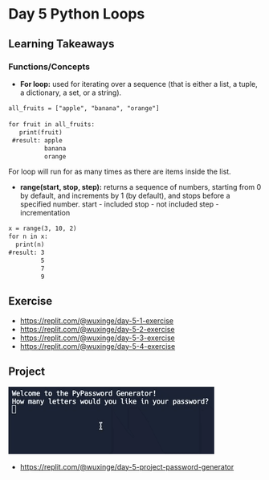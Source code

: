 # Day 5 Python Loops
## Learning Takeaways 
### Functions/Concepts 
* **For loop:** used for iterating over a sequence (that is either a list, a tuple, a dictionary, a set, or a string).
```
all_fruits = ["apple", "banana", "orange"]

for fruit in all_fruits:
   print(fruit)
 #result: apple 
          banana 
          orange
```
For loop will run for as many times as there are items inside the list. 

* **range(start, stop, step):** returns a sequence of numbers, starting from 0 by default, and increments by 1 (by default), and stops before a specified number.
    start - included
    stop - not included
    step - incrementation
```
x = range(3, 10, 2)
for n in x:
  print(n)
#result: 3
         5
         7
         9
``` 
## Exercise 
* https://replit.com/@wuxinge/day-5-1-exercise
* https://replit.com/@wuxinge/day-5-2-exercise
* https://replit.com/@wuxinge/day-5-3-exercise
* https://replit.com/@wuxinge/day-5-4-exercise

## Project 
![](password_generator.gif) 
* https://replit.com/@wuxinge/day-5-project-password-generator
